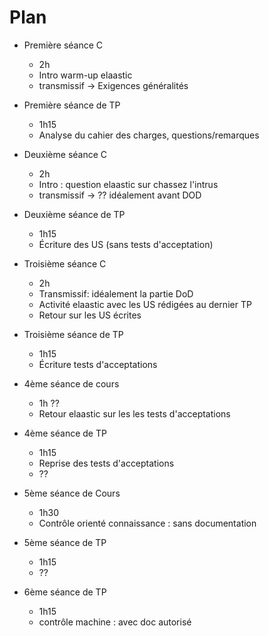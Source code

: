 # Plan 

- Première séance C
  - 2h
  - Intro warm-up elaastic
  - transmissif -> Exigences généralités

- Première séance de TP
  - 1h15
  - Analyse du cahier des charges, questions/remarques

- Deuxième séance C
  - 2h
  - Intro : question elaastic sur chassez l'intrus
  - transmissif -> ?? idéalement avant DOD

- Deuxième séance de TP
  - 1h15
  - Écriture des US (sans tests d'acceptation)

- Troisième séance C
  - 2h
  - Transmissif:  idéalement la partie DoD
  - Activité elaastic avec les US rédigées au dernier TP
  - Retour sur les US écrites


- Troisième séance de TP
  - 1h15
  - Écriture tests d'acceptations

- 4ème séance de cours
  - 1h ??
  - Retour elaastic sur les les tests d'acceptations

- 4ème séance de TP
  - 1h15
  - Reprise des tests d'acceptations
  - ??

- 5ème séance de Cours
  - 1h30
  - Contrôle orienté connaissance : sans documentation

- 5ème séance de TP
  - 1h15
  - ??

- 6ème séance de TP
  - 1h15
  - contrôle machine : avec doc autorisé




